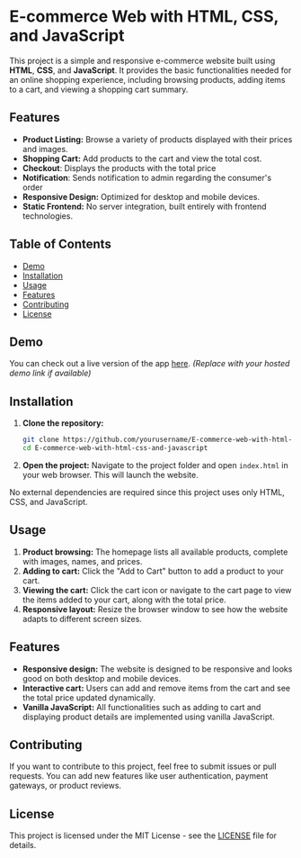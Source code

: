# E-commerce Web with HTML, CSS, and JavaScript

This project is a simple and responsive e-commerce website built using **HTML**, **CSS**, and **JavaScript**. It provides the basic functionalities needed for an online shopping experience, including browsing products, adding items to a cart, and viewing a shopping cart summary.

## Features

- **Product Listing:** Browse a variety of products displayed with their prices and images.
- **Shopping Cart:** Add products to the cart and view the total cost.
- **Checkout**: Displays the products with the total price
- **Notification**: Sends notification to admin regarding the consumer's order
- **Responsive Design:** Optimized for desktop and mobile devices.
- **Static Frontend:** No server integration, built entirely with frontend technologies.

## Table of Contents

- [Demo](#demo)
- [Installation](#installation)
- [Usage](#usage)
- [Features](#features)
- [Contributing](#contributing)
- [License](#license)

## Demo

You can check out a live version of the app [here](https://your-live-demo-link.com). *(Replace with your hosted demo link if available)*

## Installation

1. **Clone the repository:**
   ```bash
   git clone https://github.com/yourusername/E-commerce-web-with-html-css-and-javascript.git
   cd E-commerce-web-with-html-css-and-javascript
   ```

2. **Open the project:**
   Navigate to the project folder and open `index.html` in your web browser. This will launch the website.

No external dependencies are required since this project uses only HTML, CSS, and JavaScript.

## Usage

1. **Product browsing:** The homepage lists all available products, complete with images, names, and prices.
2. **Adding to cart:** Click the "Add to Cart" button to add a product to your cart.
3. **Viewing the cart:** Click the cart icon or navigate to the cart page to view the items added to your cart, along with the total price.
4. **Responsive layout:** Resize the browser window to see how the website adapts to different screen sizes.

## Features

- **Responsive design:** The website is designed to be responsive and looks good on both desktop and mobile devices.
- **Interactive cart:** Users can add and remove items from the cart and see the total price updated dynamically.
- **Vanilla JavaScript:** All functionalities such as adding to cart and displaying product details are implemented using vanilla JavaScript.

## Contributing

If you want to contribute to this project, feel free to submit issues or pull requests. You can add new features like user authentication, payment gateways, or product reviews.

## License

This project is licensed under the MIT License - see the [LICENSE](LICENSE) file for details.
